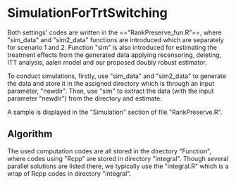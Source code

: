 # SimulationForTrtSwitching

Both settings' codes are written in the =="RankPreserve_fun.R"==, where "sim_data" and "sim2_data" functions are introduced which are separately for scenario 1 and 2. Function "sim" is also introduced for estimating the treatment effects from the generated data applying recensoring, deleting, ITT analysis, aalen model and our proposed doubly robust estimator.

To conduct simulations, firstly, use "sim_data" and "sim2_data" to generate the data and store it in the assigned directory which is through an input parameter, "newdir". Then, use "sim" to extract the data (with the input parameter "newdir") from the directory and estimate.

 A sample is displayed in the "Simulation" section of file "RankPreserve.R".
 
 ## Algorithm
 
 The used computation codes are all stored in the directory "Function", where codes using "Rcpp" are stored in directory "integral". Though several parallel solutions are listed there, we typically use the "integral.R" which is a wrap of Rcpp codes in directory "integral".
